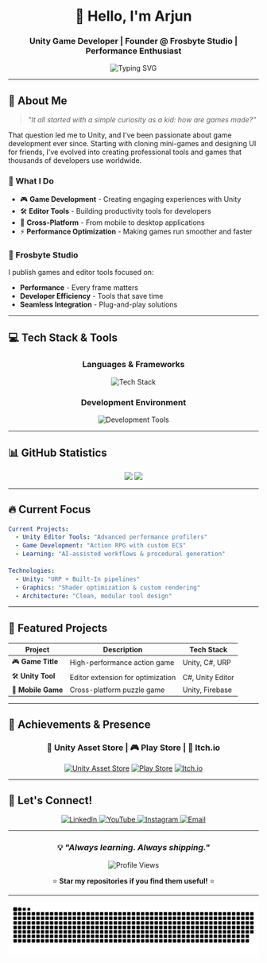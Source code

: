 <!--
  Professional GitHub Profile README
  Designed for Arjun - Unity Game Developer & Frosbyte Studio
-->

<div align="center">
  
# 👋 Hello, I'm Arjun

### Unity Game Developer | Founder @ Frosbyte Studio | Performance Enthusiast

<img src="https://readme-typing-svg.demolab.com?font=Fira+Code&size=22&duration=3000&pause=1000&color=4A90E2&center=true&vCenter=true&width=500&lines=Unity+Game+Developer;Editor+Tools+Creator;Performance+Optimizer;Always+Learning%2C+Always+Shipping" alt="Typing SVG" />

</div>

---

## 🚀 About Me

> *"It all started with a simple curiosity as a kid: how are games made?"*

That question led me to Unity, and I've been passionate about game development ever since. Starting with cloning mini-games and designing UI for friends, I've evolved into creating professional tools and games that thousands of developers use worldwide.

### 🎯 What I Do
- 🎮 **Game Development** - Creating engaging experiences with Unity
- 🛠️ **Editor Tools** - Building productivity tools for developers
- 📱 **Cross-Platform** - From mobile to desktop applications
- ⚡ **Performance Optimization** - Making games run smoother and faster

### 🏢 Frosbyte Studio
I publish games and editor tools focused on:
- **Performance** - Every frame matters
- **Developer Efficiency** - Tools that save time
- **Seamless Integration** - Plug-and-play solutions

---

## 💻 Tech Stack & Tools

<div align="center">

### Languages & Frameworks
<img src="https://skillicons.dev/icons?i=cs,cpp,unity,firebase&theme=dark" alt="Tech Stack" />

### Development Environment
<img src="https://skillicons.dev/icons?i=visualstudio,vscode,git,github&theme=dark" alt="Development Tools" />

</div>

---

## 📊 GitHub Statistics

<div align="center">
  
<img height="180em" src="https://github-readme-stats.vercel.app/api?username=YOUR_USERNAME&show_icons=true&theme=tokyonight&include_all_commits=true&count_private=true"/>
<img height="180em" src="https://github-readme-stats.vercel.app/api/top-langs/?username=YOUR_USERNAME&layout=compact&langs_count=8&theme=tokyonight"/>

</div>

---

## 🔥 Current Focus

```yaml
Current Projects:
  - Unity Editor Tools: "Advanced performance profilers"
  - Game Development: "Action RPG with custom ECS"
  - Learning: "AI-assisted workflows & procedural generation"
  
Technologies:
  - Unity: "URP + Built-In pipelines"
  - Graphics: "Shader optimization & custom rendering"
  - Architecture: "Clean, modular tool design"
```

---

## 🌟 Featured Projects

<div align="center">

| Project | Description | Tech Stack |
|---------|-------------|------------|
| 🎮 **Game Title** | High-performance action game | Unity, C#, URP |
| 🛠️ **Unity Tool** | Editor extension for optimization | C#, Unity Editor |
| 📱 **Mobile Game** | Cross-platform puzzle game | Unity, Firebase |

</div>

---

## 🎯 Achievements & Presence

<div align="center">

### 🏪 **Unity Asset Store** | 🎮 **Play Store** | 🎲 **Itch.io**

[![Unity Asset Store](https://img.shields.io/badge/Unity_Asset_Store-Publisher-blue?style=for-the-badge&logo=unity)](https://assetstore.unity.com/publishers/113578?preview=1)
[![Play Store](https://img.shields.io/badge/Google_Play-Developer-green?style=for-the-badge&logo=google-play)](https://play.google.com/store/apps/developer?id=Frosbyte+Studio)
[![Itch.io](https://img.shields.io/badge/Itch.io-Developer-red?style=for-the-badge&logo=itch.io)](https://frosbyte.itch.io/)

</div>

---

## 🤝 Let's Connect!

<div align="center">

<a href="https://www.linkedin.com/in/arjun-m-226b9624b/">
  <img src="https://img.shields.io/badge/LinkedIn-0077B5?style=for-the-badge&logo=linkedin&logoColor=white" alt="LinkedIn"/>
</a>
<a href="https://www.youtube.com/@frosbyte8575/featured">
  <img src="https://img.shields.io/badge/YouTube-FF0000?style=for-the-badge&logo=youtube&logoColor=white" alt="YouTube"/>
</a>
<a href="https://www.instagram.com/frosbyte_studio?utm_source=qr&igsh=a2w0dXN6bngybGNu">
  <img src="https://img.shields.io/badge/Instagram-E4405F?style=for-the-badge&logo=instagram&logoColor=white" alt="Instagram"/>
</a>
<a href="mailto:contact@frosbyte.com">
  <img src="https://img.shields.io/badge/Email-D14836?style=for-the-badge&logo=gmail&logoColor=white" alt="Email"/>
</a>

</div>

---

<div align="center">

### 💡 *"Always learning. Always shipping."*

<img src="https://komarev.com/ghpvc/?username=YOUR_USERNAME&color=blue&style=flat-square&label=Profile+Views" alt="Profile Views"/>

⭐ **Star my repositories if you find them useful!** ⭐

</div>

---

<div align="center">
  <img src="https://raw.githubusercontent.com/platane/platane/output/github-contribution-grid-snake-dark.svg" alt="Snake animation" />
</div> 